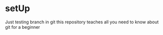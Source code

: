 # setUp
Just testing branch in git
this repository teaches all you need to know about git for a beginner
